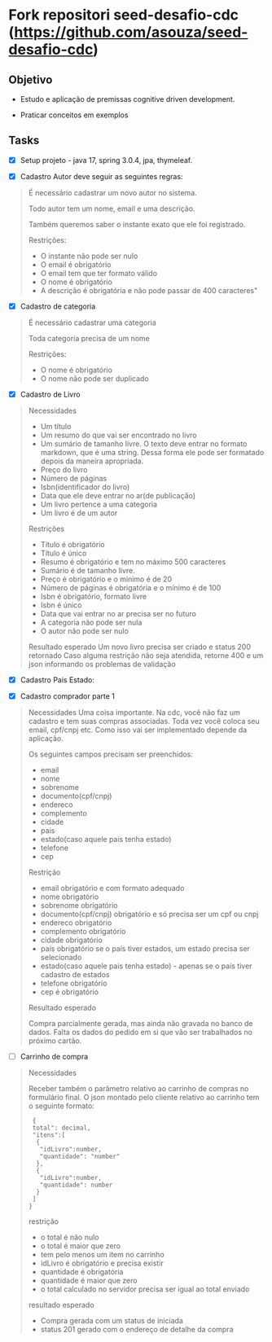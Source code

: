 # Fork repositori seed-desafio-cdc (https://github.com/asouza/seed-desafio-cdc)



## Objetivo

- Estudo e aplicação de premissas cognitive driven development.

- Praticar conceitos em exemplos


## Tasks

- [x] Setup projeto - java 17, spring 3.0.4, jpa, thymeleaf.

- [x]  Cadastro Autor deve seguir as seguintes regras:

 > É necessário cadastrar um novo autor no sistema. 
 > 
 >  Todo autor tem um nome, email e uma descrição. 
 >  
 >   Também queremos saber o instante exato que ele foi registrado.
 > 
 >  Restrições:
 > 
 >  - O instante não pode ser nulo
 >  - O email é obrigatório
 >  - O email tem que ter formato válido
 >  - O nome é obrigatório
 >  - A descrição é obrigatória e não pode passar de 400 caracteres"

- [x] Cadastro de categoria

> É necessário cadastrar uma  categoria
> 
> Toda categoria precisa de um nome
> 
> Restrições:
> 
> - O nome é obrigatório
> - O nome não pode ser duplicado
> 


- [x] Cadastro de Livro

>
> Necessidades
>  
> - Um título
> - Um resumo do que vai ser encontrado no livro
> - Um sumário de tamanho livre. O texto deve entrar no formato markdown, que é uma string. Dessa forma ele pode ser formatado depois da maneira apropriada.
> - Preço do livro
> - Número de páginas
> - Isbn(identificador do livro)
> - Data que ele deve entrar no ar(de publicação)
> - Um livro pertence a uma categoria
> - Um livro é de um autor
> 
> Restrições
> 
> - Título é obrigatório
> - Título é único
> - Resumo é obrigatório e tem no máximo 500 caracteres
> - Sumário é de tamanho livre.
> - Preço é obrigatório e o mínimo é de 20
> - Número de páginas é obrigatória e o mínimo é de 100
> - Isbn é obrigatório, formato livre
> - Isbn é único
> - Data que vai entrar no ar precisa ser no futuro
> - A categoria não pode ser nula
> - O autor não pode ser nulo
> 
> 
> Resultado esperado
> Um novo livro precisa ser criado e status 200 retornado
> Caso alguma restrição não seja atendida, retorne 400 e um json informando os problemas de validação
> 

- [x] Cadastro Pais Estado:



- [x] Cadastro comprador parte 1

>
> Necessidades
> Uma coisa importante. 
> Na cdc, você não faz um cadastro e tem suas compras associadas. 
> Toda vez você coloca seu email, cpf/cnpj etc. 
> Como isso vai ser implementado depende da aplicação.
> 
> Os seguintes campos precisam ser preenchidos:
> 
> - email
> - nome
> - sobrenome
> - documento(cpf/cnpj)
> - endereco
> - complemento
> - cidade
> - pais
> - estado(caso aquele pais tenha estado)
> - telefone
> - cep
> 
> Restrição
> 
> - email obrigatório e com formato adequado
> - nome obrigatório
> - sobrenome obrigatório
> - documento(cpf/cnpj) obrigatório e só precisa ser um cpf ou cnpj
> - endereco obrigatório
> - complemento obrigatório
> - cidade obrigatório
> - país obrigatório se o país tiver estados, um estado precisa ser selecionado
> - estado(caso aquele pais tenha estado) - apenas se o país tiver cadastro de estados
> - telefone obrigatório
> - cep é obrigatório
> 
> Resultado esperado
> 
> Compra parcialmente gerada, mas ainda não gravada no banco de dados. Falta os dados do pedido em si que vão ser trabalhados no próximo cartão.
> 

- [ ] Carrinho de compra

>
> Necessidades
> 
> Receber também o parâmetro relativo ao carrinho de compras no formulário final. O json montado pelo cliente relativo ao carrinho tem o seguinte formato:
>
> ```
>  {
>  total": decimal,
>  "itens":[
>   {
>    "idLivro":number,
>    "quantidade": "number"
>   },
>   {
>    "idLivro":number,
>    "quantidade": number
>   }
>  ]
> }
> ```
> restrição
>  - o total é não nulo
>  - o total é maior que zero
>  - tem pelo menos um item no carrinho
>  - idLivro é obrigatório e precisa existir
>  - quantidade é obrigatória
>  - quantidade é maior que zero
>  - o total calculado no servidor precisa ser igual ao total enviado
> 
> resultado esperado
> 
> - Compra gerada com um status de iniciada
> - status 201 gerado com o endereço de detalhe da compra 
